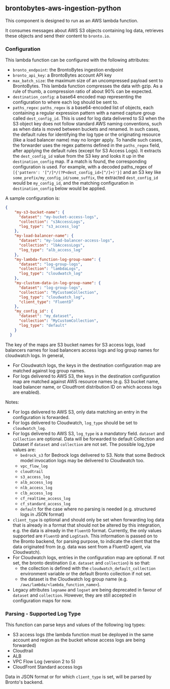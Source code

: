 ## brontobytes-aws-ingestion-python

This component is designed to run as an AWS lambda function.

It consumes messages about AWS S3 objects containing log data, retrieves these objects and send their content to 
`bronto.io`.

### Configuration

This lambda function can be configured with the following attributes:

- `bronto_endpoint`: the BrontoBytes ingestion endpoint
- `bronto_api_key`: a BrontoBytes account API key
- `max_batch_size`: the maximum size of an uncompressed payload sent to BrontoBytes. This lambda function compresses 
the data with gzip. As a rule of thumb, a compression ratio of about 90% can be expected.
- `destination_config`: a base64 encoded map representing the configuration to where each log should be sent to.
- `paths_regex`: `paths_regex` is a base64-encoded list of objects, each containing a regular expression pattern with a 
named capture group called `dest_config_id`. This is used for log data delivered to S3 when the S3 object key does not 
follow standard AWS naming conventions, such as when data is moved between buckets and renamed. In such cases, the 
default rules for identifying the log type or the originating resource (like a load balancer name) may no longer apply. 
To handle such cases, the forwarder uses the regex patterns defined in the `paths_regex` field, after applying the 
default rules (except for S3 Access Logs). It extracts the `dest_config_id` value from the S3 key and looks it up in 
the `destination_config` map. If a match is found, the corresponding configuration is used. For example, with a decoded 
paths_regex of `[{'pattern': '[^/]*/(?P<dest_config_id>[^/]+)'}]` and an S3 key like 
`some_prefix/my_config_id/some_suffix`, the extracted `dest_config_id` would be `my_config_id`, and the matching 
configuration in `destination_config` below would be applied.

A sample configuration is:
```json
{
    "my-s3-bucket-name": {
      "dataset": "my-bucket-access-logs",
      "collection": "s3AccessLogs",
      "log_type": "s3_access_log"
    },
    "my-load-balancer-name": {
      "dataset": "my-load-balancer-access-logs",
      "collection": "lbAccessLogs",
      "log_type": "alb_access_log"
    },
    "my-lambda-function-log-group-name": {
      "dataset": "log-group-logs",
      "collection": "lambdaLogs",
      "log_type": "cloudwatch_log"
    },
    "my-clustom-data-in-log-group-name": {
      "dataset": "log-group-logs",
      "collection": "MyCustomCollection",
      "log_type": "cloudwatch_log",
      "client_type": "FluentD"
    },
    "my_config_id": {
      "dataset": "my_dataset",
      "collection": "MyCustomCollection",
      "log_type": "default"
    }
  }
```
The key of the maps are S3 bucket names for S3 access logs, 
load balancers names for load balancers access logs and log group names for cloudwatch logs. In general, 
- For Cloudwatch logs, the keys in the destination configuration map are matched against log group names.
- For logs delivered to AWS S3, the keys in the destination configuration map are matched against AWS 
resource names (e.g. S3 bucket name, load balancer name, or Cloudfront distribution ID on which access logs are enabled).

Notes:

- For logs delivered to AWS S3, only data matching an entry in the configuration is forwarded.
- For logs delivered to Cloudwatch, `log_type` should be set to `cloudwatch_log`.
- For logs delivered to AWS S3, `log_type` is a mandatory field. `dataset` and `collection` are optional. Data will be
forwarded to default Collection and Dataset if `dataset` and `collection` are not set. The possible log_type values are:
  - `bedrock_s3` for Bedrock logs delivered to S3. Note that some Bedrock model invocation logs may be delivered to Cloudwatch too.
  - `vpc_flow_log`
  - `cloudtrail`
  - `s3_access_log`
  - `alb_access_log`
  - `nlb_access_log`
  - `clb_access_log`
  - `cf_realtime_access_log`
  - `cf_standard_access_log`
  - `default` for the case where no parsing is needed (e.g. structured logs in JSON format)
- `client_type` is optional and should only be set when forwarding log data that is already in a format that should not 
be altered by this integration, e.g. the data is already in the `FluentD` format. Currently, the only values supported 
are `FluentD` and `LogStash`. This information is passed on to the Bronto backend, for parsing purpose, to indicate 
the client that the data originated from (e.g. data was sent from a FluentD agent, via Cloudwatch).
- For Cloudwatch logs, entries in the configuration map are optional. If not set, the bronto destination 
(i.e. `dataset` and `collection`) is so that:  
  - the collection is defined with the `cloudwatch_default_collection` environment variable or the default Bronto 
  collection if not set.
  - the dataset is the Cloudwatch log group name (e.g. `/aws/lambda/<lambda_function_name>`).
- Legacy attributes `logname` and `logset` are being deprecated in favour of `dataset` and `collection`. However, they
are still accepted in configuration maps for now.

### Parsing - Supported Log Type

This function can parse keys and values of the following log types:
- S3 access logs (the lambda function must be deployed in the same account and region as the bucket whose access 
logs are being forwarded)
- Cloudtrail
- ALB
- VPC Flow Log (version 2 to 5)
- CloudFront Standard access logs

Data in JSON format or for which `client_type` is set, will be parsed by Bronto's backend. 

